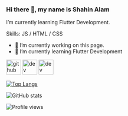 ### Hi there 👋, my name is Shahin Alam
I’m currently learning Flutter Development. 

Skills: JS / HTML / CSS

- 🔭 I’m currently working on this page. 
- 🌱 I’m currently learning Flutter Development 


[<img src='https://cdn.jsdelivr.net/npm/simple-icons@3.0.1/icons/github.svg' alt='github' height='40'>](https://github.com/shahinalam02)  [<img src='https://cdn.jsdelivr.net/npm/simple-icons@3.0.1/icons/dev-dot-to.svg' alt='dev' height='40'>](https://dev.to/shahinalam02)  [<img src='https://cdn.jsdelivr.net/npm/simple-icons@3.0.1/icons/hashnode.svg' alt='dev' height='40'>](@shahinalam02)  

[![Top Langs](https://github-readme-stats.vercel.app/api/top-langs/?username=shahinalam02)](https://github.com/anuraghazra/github-readme-stats)

![GitHub stats](https://github-readme-stats.vercel.app/api?username=shahinalam02&show_icons=true&count_private=true)  

![Profile views](https://gpvc.arturio.dev/shahinalam02)  
